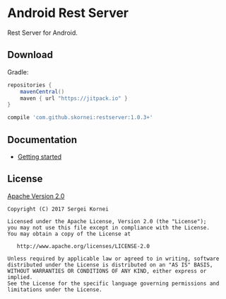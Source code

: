 Android Rest Server
========

Rest Server for Android.

## Download

Gradle:
```groovy
repositories {
    mavenCentral()
    maven { url "https://jitpack.io" }
}

compile 'com.github.skornei:restserver:1.0.3+'
```

## Documentation
* [Getting started](https://github.com/skornei/restserver/wiki/Getting-started)

## License

[Apache Version 2.0](http://www.apache.org/licenses/LICENSE-2.0.html)

    Copyright (C) 2017 Sergei Kornei

    Licensed under the Apache License, Version 2.0 (the "License");
    you may not use this file except in compliance with the License.
    You may obtain a copy of the License at

       http://www.apache.org/licenses/LICENSE-2.0

    Unless required by applicable law or agreed to in writing, software
    distributed under the License is distributed on an "AS IS" BASIS,
    WITHOUT WARRANTIES OR CONDITIONS OF ANY KIND, either express or implied.
    See the License for the specific language governing permissions and
    limitations under the License.
